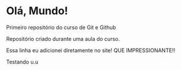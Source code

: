 # Olá, Mundo!
Primeiro repositório do curso de Git e Github

Repositório criado durante uma aula do curso.

Essa linha eu adicionei diretamente no site! QUE IMPRESSIONANTE!!

Testando u.u